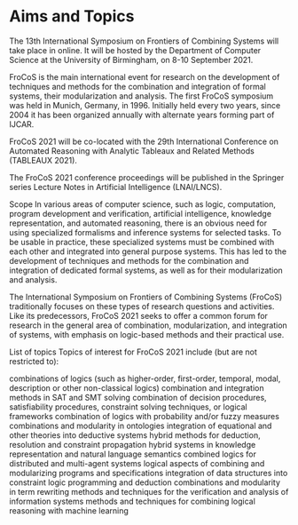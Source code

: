 # Aims and Topics

The 13th International Symposium on Frontiers of Combining Systems will take place in online. It will be hosted by the Department of Computer Science at the University of Birmingham, on 8-10 September 2021.

FroCoS is the main international event for research on the development of techniques and methods for the combination and integration of formal systems, their modularization and analysis. The first FroCoS symposium was held in Munich, Germany, in 1996. Initially held every two years, since 2004 it has been organized annually with alternate years forming part of IJCAR.

FroCoS 2021 will be co-located with the 29th International Conference on Automated Reasoning with Analytic Tableaux and Related Methods (TABLEAUX 2021).

The FroCoS 2021 conference proceedings will be published in the Springer series Lecture Notes in Artificial Intelligence (LNAI/LNCS).

Scope
In various areas of computer science, such as logic, computation, program development and verification, artificial intelligence, knowledge representation, and automated reasoning, there is an obvious need for using specialized formalisms and inference systems for selected tasks. To be usable in practice, these specialized systems must be combined with each other and integrated into general purpose systems. This has led to the development of techniques and methods for the combination and integration of dedicated formal systems, as well as for their modularization and analysis.

The International Symposium on Frontiers of Combining Systems (FroCoS) traditionally focuses on these types of research questions and activities. Like its predecessors, FroCoS 2021 seeks to offer a common forum for research in the general area of combination, modularization, and integration of systems, with emphasis on logic-based methods and their practical use.

List of topics
Topics of interest for FroCoS 2021 include (but are not restricted to):

combinations of logics (such as higher-order, first-order, temporal, modal, description or other non-classical logics)
combination and integration methods in SAT and SMT solving
combination of decision procedures, satisfiability procedures, constraint solving techniques, or logical frameworks
combination of logics with probability and/or fuzzy measures
combinations and modularity in ontologies
integration of equational and other theories into deductive systems
hybrid methods for deduction, resolution and constraint propagation
hybrid systems in knowledge representation and natural language semantics
combined logics for distributed and multi-agent systems
logical aspects of combining and modularizing programs and specifications
integration of data structures into constraint logic programming and deduction
combinations and modularity in term rewriting
methods and techniques for the verification and analysis of information systems
methods and techniques for combining logical reasoning with machine learning
